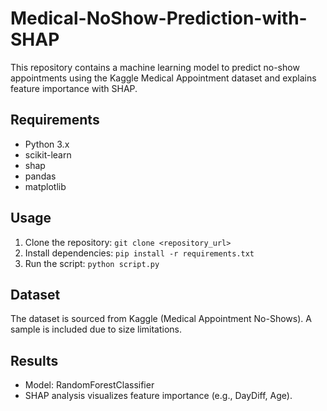 # Medical-NoShow-Prediction-with-SHAP

This repository contains a machine learning model to predict no-show appointments using the Kaggle Medical Appointment dataset and explains feature importance with SHAP.

## Requirements
- Python 3.x
- scikit-learn
- shap
- pandas
- matplotlib

## Usage
1. Clone the repository: `git clone <repository_url>`
2. Install dependencies: `pip install -r requirements.txt`
3. Run the script: `python script.py`

## Dataset
The dataset is sourced from Kaggle (Medical Appointment No-Shows). A sample is included due to size limitations.

## Results
- Model: RandomForestClassifier
- SHAP analysis visualizes feature importance (e.g., DayDiff, Age).
